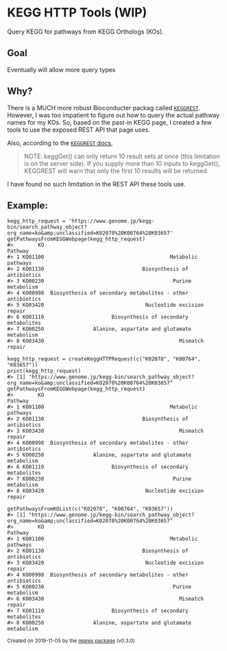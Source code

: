 # KEGG HTTP Tools (WIP)
Query KEGG for pathways from KEGG Orthologs (KOs).

## Goal
Eventually will allow more query types

## Why?
There is a MUCH more robust Bioconducter packag called [`KEGGREST`](). However, I was too impatient to figure out how to query the actual pathway names for my KOs. So, based on the past-in KEGG page, I created a few tools to use the exposed REST API that page uses.

Also, according to the [`KEGGREST` docs](http://bioconductor.org/packages/release/bioc/vignettes/KEGGREST/inst/doc/KEGGREST-vignette.html), 

>NOTE: keggGet() can only return 10 result sets at once (this limitation is on the server side). If you supply more than 10 inputs to keggGet(), KEGGREST will warn that only the first 10 results will be returned.

I have found no such limitation in the REST API these tools use.

## Example:

```
kegg_http_request = 'https://www.genome.jp/kegg-bin/search_pathway_object?org_name=ko&amp;unclassified=K02078%20K00764%20K03657'
getPathwaysFromKEGGWebpage(kegg_http_request)
#>        KO                                                     Pathway
#> 1 KO01100                                         Metabolic pathways 
#> 2 KO01130                                Biosynthesis of antibiotics 
#> 3 KO00230                                          Purine metabolism 
#> 4 KO00998  Biosynthesis of secondary metabolites - other antibiotics 
#> 5 KO03420                                 Nucleotide excision repair 
#> 6 KO01110                      Biosynthesis of secondary metabolites 
#> 7 KO00250                Alanine, aspartate and glutamate metabolism 
#> 8 KO03430                                            Mismatch repair 

kegg_http_request = createKeggHTTPRequest(c("K02078", "K00764", "K03657"))
print(kegg_http_request)
#> [1] "https://www.genome.jp/kegg-bin/search_pathway_object?org_name=ko&amp;unclassified=K02078%20K00764%20K03657"
getPathwaysFromKEGGWebpage(kegg_http_request)
#>        KO                                                     Pathway
#> 1 KO01100                                         Metabolic pathways 
#> 2 KO01130                                Biosynthesis of antibiotics 
#> 3 KO03430                                            Mismatch repair 
#> 4 KO00998  Biosynthesis of secondary metabolites - other antibiotics 
#> 5 KO00250                Alanine, aspartate and glutamate metabolism 
#> 6 KO01110                      Biosynthesis of secondary metabolites 
#> 7 KO00230                                          Purine metabolism 
#> 8 KO03420                                 Nucleotide excision repair 

getPathwaysFromKOList(c("K02078", "K00764", "K03657"))
#> [1] "https://www.genome.jp/kegg-bin/search_pathway_object?org_name=ko&amp;unclassified=K02078%20K00764%20K03657"
#>        KO                                                     Pathway
#> 1 KO01100                                         Metabolic pathways 
#> 2 KO01130                                Biosynthesis of antibiotics 
#> 3 KO03420                                 Nucleotide excision repair 
#> 4 KO00998  Biosynthesis of secondary metabolites - other antibiotics 
#> 5 KO00230                                          Purine metabolism 
#> 6 KO03430                                            Mismatch repair 
#> 7 KO01110                      Biosynthesis of secondary metabolites 
#> 8 KO00250                Alanine, aspartate and glutamate metabolism 
```
<sup>Created on 2019-11-05 by the [reprex package](https://reprex.tidyverse.org) (v0.3.0)</sup>

